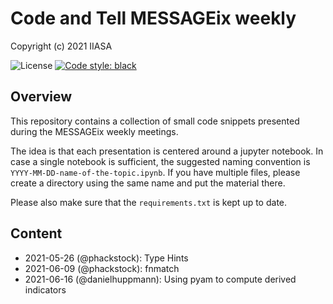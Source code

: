 # Code and Tell MESSAGEix weekly

Copyright (c) 2021 IIASA

![License](https://img.shields.io/github/license/iiasa/code-and-tell)
[![Code style: black](https://img.shields.io/badge/code%20style-black-000000.svg)](https://github.com/psf/black)

## Overview

This repository contains a collection of small code snippets presented during the MESSAGEix
weekly meetings.

The idea is that each presentation is centered around a jupyter notebook. In case a single
notebook is sufficient, the suggested naming convention is
`YYYY-MM-DD-name-of-the-topic.ipynb`. If you have multiple files, please create a directory
using the same name and put the material there.

Please also make sure that the `requirements.txt` is kept up to date.

## Content

- 2021-05-26 (@phackstock): Type Hints
- 2021-06-09 (@phackstock): fnmatch
- 2021-06-16 (@danielhuppmann): Using pyam to compute derived indicators
